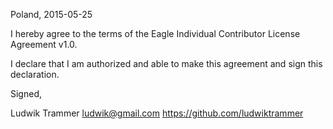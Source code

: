 Poland, 2015-05-25

I hereby agree to the terms of the Eagle Individual Contributor License
Agreement v1.0.

I declare that I am authorized and able to make this agreement and sign this
declaration.

Signed,

Ludwik Trammer ludwik@gmail.com https://github.com/ludwiktrammer
